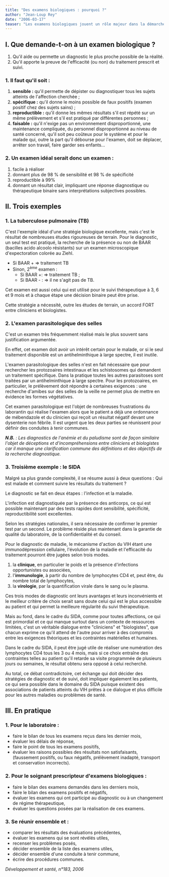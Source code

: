 ```yaml
---
title: "Des examens biologiques : pourquoi ?"
author: "Jean-Loup Rey"
date: "2006-03-17"
teaser: "Les examens biologiques jouent un rôle majeur dans la démarche de soins. Dans de nombreux pays africains, ce rôle est négligé, le \"laboratoire\" a une mauvaise image et de nombreux soignants et patients se demandent souvent quel est son intérêt. Pourtant, _a priori_, l'acte biologique a une image favorable. Il semble donc utile de réfléchir à cette contradiction."
---
```


## I. Que demande-t-on à un examen biologique ?

1.  Qu'il aide ou permette un diagnostic le plus proche possible de la réalité.  
2.  Qu'il apporte la preuve de l'efficacité (ou non) du traitement prescrit et suivi.

### 1. Il faut qu'il soit :

1.  **sensible :** qu'il permette de dépister ou diagnostiquer tous les sujets atteints de l'affection cherchée ;
2.  **spécifique :** qu'il donne le moins possible de faux positifs (examen positif chez des sujets sains) ;
3.  **reproductible :** qu'il donne les mêmes résultats s'il est répété sur un même prélè­vement et s'il est pratiqué par différentes personnes ;
4.  **faisable :** qu'il n'exige pas un environne­ment disproportionné, une maintenance compliquée, du personnel disproportionné au niveau de santé concerné, qu'il soit peu coûteux pour le système et pour le malade qui, outre la part qu'il débourse pour l'exa­men, doit se déplacer, arrêter son travail, faire garder ses enfants...

### 2. Un examen idéal serait donc un examen :

1.  facile à réaliser
2.  donnant plus de 98 % de sensibilité et 98 % de spécificité
3.  reproductible à 99%
4.  donnant un résultat clair, impliquant une réponse diagnostique ou thérapeutique binaire sans interprétations subjectives possibles.

## II. Trois exemples

### 1. La tuberculose pulmonaire (TB)

C'est l'exemple idéal d'une stratégie biologique excellente, mais c'est le résultat de nom­breuses études rigoureuses de terrain. Pour le diagnostic, un seul test est pratiqué, la recherche de la présence ou non de BAAR (bacilles acido alcoolo résistants) sur un exa­men microscopique d'expectoration colorée au Ziehl.

*   Si BAAR + => traitement TB
*   Sinon, 2<sup>ème</sup> examen :
    *   Si BAAR +: => traitement TB ;
    *   Si BAAR - : => il ne s'agit pas de TB.

Cet examen est aussi celui qui est utilisé pour le suivi thérapeutique à 3, 6 et 9 mois et à chaque étape une décision binaire peut être prise.

Cette stratégie a nécessité, outre les études de terrain, un accord FORT entre cliniciens et biologistes.

### **2. L'examen parasitologique des selles**

C'est un examen très fréquemment réalisé mais le plus souvent sans justification argumentée.

En effet, cet examen doit avoir un intérêt cer­tain pour le malade, or si le seul traitement disponible est un antihelminthique à large spectre, il est inutile.

L'examen parasitologique des selles n'est en fait nécessaire que pour rechercher les proto­zoaires intestinaux et les schistosomes qui demandent un traitement spécifique. Dans la pratique toutes les autres parasitoses sont trai­tées par un antihelminthique à large spectre. Pour les protozoaires, en particulier, le prélè­vement doit répondre à certaines exigences : une recherche d'amibes sur des selles de la veille ne permet plus de mettre en évidence les formes végétatives.

Cet examen parasitologique est l'objet de nombreuses frustrations du laborantin qui réa­lise l'examen alors que le patient a déjà une ordonnance de mébendazole et du clinicien qui reçoit un résultat négatif devant une dys­enterie non fébrile. Il est urgent que les deux parties se réunissent pour définir des conduites à tenir communes.

**_N.B._** _: Les diagnostics de l'anémie et du paludisme sont de façon similaire l'objet de déceptions et d'incompréhensions entre cliniciens et biologistes car il manque une clarification commune des définitions et des objectifs de la recherche diagnostique._

### 3. Troisième exemple : le SIDA

Malgré sa plus grande complexité, il se résume aussi à deux questions : Qui est malade et comment suivre les résultats du traitement ?

Le diagnostic se fait en deux étapes : l'infec­tion et la maladie.

L'infection est diagnostiquée par la présence des anticorps, ce qui est possible maintenant par des tests rapides dont sensibilité, spécifici­té, reproductibilité sont excellentes.

Selon les stratégies nationales, il sera néces­saire de confirmer le premier test par un second. Le problème réside plus maintenant dans la garantie de qualité du laboratoire, de la confidentialité et du conseil.

Pour le diagnostic de maladie, le mécanisme d'action du VIH étant une immunodépression cellulaire, l'évolution de la maladie et l'efficaci­té du traitement pourront être jugées selon trois modes.

1.  la **clinique**, en particulier le poids et la présence d'infections opportunistes ou associées,
2.  l'**immunologie**, à partir du nombre de lym­phocytes CD4 et, peut être, du nombre total de lymphocytes,
3.  la **virologie**, par la quantification virale dans le sang ou le plasma.

Ces trois modes de diagnostic ont leurs avan­tages et leurs inconvénients et le meilleur cri­tère de choix serait sans doute celui qui est le plus accessible au patient et qui permet la meilleure régularité du suivi thérapeutique.

Mais au fond, dans le cadre du SIDA, comme pour toutes affections, ce qui est primordial et ce qui manque surtout dans un contexte de ressources limitées, c'est un véritable dialogue entre "cliniciens" et "biologistes", que chacun exprime ce qu'il attend de l'autre pour arriver à des compromis entre les exigences théo­riques et les contraintes matérielles et humaines.

Dans le cadre du SIDA, il peut être jugé utile de réaliser une numération des lymphocytes CD4 tous les 3 ou 4 mois, mais si ce choix entraîne des contraintes telles au patient qu'il retarde sa visite programmée de plusieurs jours ou semaines, le résultat obtenu sera opposé à celui recherché.

Au total, ce débat contradictoire, cet échange qui doit décider des stratégies de diagnostic et de suivi, doit impliquer également les patients, ce qui sera possible dans le domaine du SIDA puisque existent des associations de patients atteints du VIH prêtes à ce dialogue et plus difficile pour les autres maladies ou problèmes de santé.

## III. En pratique

### 1. Pour le laboratoire :

*   faire le bilan de tous les examens reçus dans les dernier mois,
*   évaluer les délais de réponse,
*   faire le point de tous les examens positifs,
*   évaluer les raisons possibles des résultats non satisfaisants, (faussement positifs, ou faux négatifs, prélèvement inadapté, trans­port et conservation incorrects).

### 2. Pour le soignant prescripteur d'exa­mens biologiques :

*   faire le bilan des examens demandés dans les derniers mois,
*   faire le bilan des examens positifs et négatifs,
*   évaluer les examens qui ont participé au dia­gnostic ou à un changement de régime thé­rapeutique,
*   évaluer les questions posées par la réalisation de ces examens.

### **3. Se réunir ensemble et :**

*   comparer les résultats des évaluations précé­dentes,
*   évaluer les examens qui se sont révélés utiles,
*   recenser les problèmes posés,
*   décider ensemble de la liste des examens utiles,
*   décider ensemble d'une conduite à tenir commune,
*   écrire des procédures communes.

_Développement et santé, n°183, 2006_